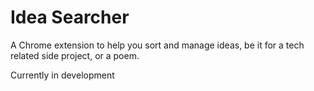 <h1>Idea Searcher</h1>
A Chrome extension to help you sort and manage ideas, be it for a tech related side project, or a poem. 
<p>Currently in development</p>
